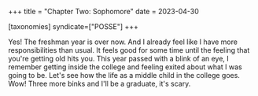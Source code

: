 +++
title = "Chapter Two: Sophomore"
date = 2023-04-30

[taxonomies]
syndicate=["POSSE"]
+++

Yes! The freshman year is over now. And I already feel like I have more responsibilities than usual. It feels good for some time until the feeling that you're getting old hits you. This year passed with a blink of an eye, I remember getting inside the college and feeling exited about what I was going to be. Let's see how the life as a middle child in the college goes. Wow! Three more binks and I'll be a graduate, it's scary.
